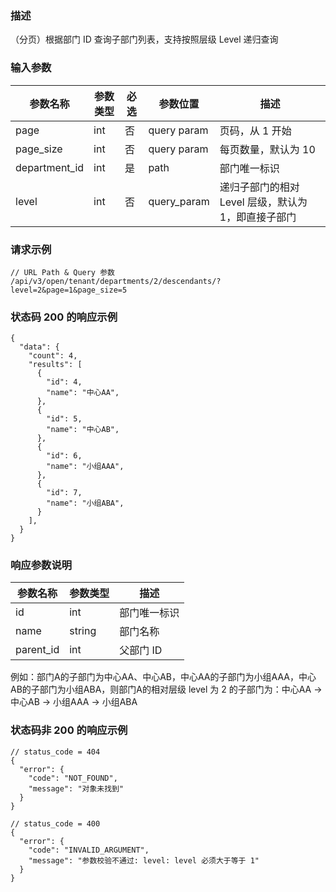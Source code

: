### 描述

（分页）根据部门 ID 查询子部门列表，支持按照层级 Level 递归查询

### 输入参数

| 参数名称          | 参数类型 | 必选 | 参数位置        | 描述                             |
|---------------|------|----|-------------|--------------------------------|
| page          | int  | 否  | query param | 页码，从 1 开始                      |
| page_size     | int  | 否  | query param | 每页数量，默认为 10                    |
| department_id | int  | 是  | path        | 部门唯一标识                         |
| level         | int  | 否  | query_param | 递归子部门的相对 Level 层级，默认为 1，即直接子部门 |

### 请求示例

```
// URL Path & Query 参数
/api/v3/open/tenant/departments/2/descendants/?level=2&page=1&page_size=5
```

### 状态码 200 的响应示例

```json5
{
  "data": {
    "count": 4,
    "results": [
      {
        "id": 4,
        "name": "中心AA",
      },
      {
        "id": 5,
        "name": "中心AB",
      },
      {
        "id": 6,
        "name": "小组AAA",
      },
      {
        "id": 7,
        "name": "小组ABA",
      }
    ],
  }
}
```

### 响应参数说明

| 参数名称      | 参数类型   | 描述     |
|-----------|--------|--------|
| id        | int    | 部门唯一标识 |
| name      | string | 部门名称   |
| parent_id | int    | 父部门 ID |

例如：部门A的子部门为中心AA、中心AB，中心AA的子部门为小组AAA，中心AB的子部门为小组ABA，则部门A的相对层级 level 为 2
的子部门为：中心AA -> 中心AB -> 小组AAA -> 小组ABA

### 状态码非 200 的响应示例

```json5
// status_code = 404
{
  "error": {
    "code": "NOT_FOUND",
    "message": "对象未找到"
  }
}
```
```json5
// status_code = 400
{
  "error": {
    "code": "INVALID_ARGUMENT",
    "message": "参数校验不通过: level: level 必须大于等于 1"
  }
}
```
